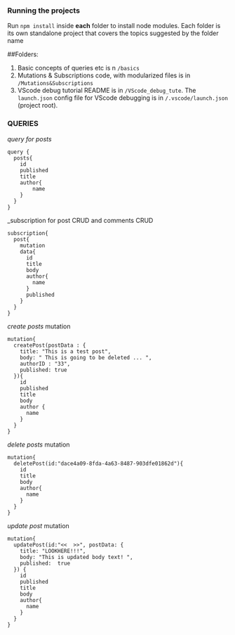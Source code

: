 
### Running the projects
Run `npm install` inside __each__ folder to install node modules. Each folder is its own standalone project that covers the topics suggested by the folder name

##Folders:
1. Basic concepts of queries etc is n `/basics`
2. Mutations & Subscriptions code, with modularized files is in `/Mutations&Subscriptions`
3. VScode debug tutorial README is in `/VScode_debug_tute`.  The `launch.json` config file for VScode debugging is in `/.vscode/launch.json` (project root).


### QUERIES
_query for posts_
```
query {
  posts{
    id
    published
    title
    author{
    	name    
    }
  }
}
```

_subscription for post CRUD and comments CRUD
```
subscription{
  post{
    mutation
    data{
      id
      title
      body
      author{
        name
      }
      published
    }
  }
}
```

_create posts_ mutation
```
mutation{
  createPost(postData : {
    title: "This is a test post",
    body: " This is going to be deleted ... ",
    authorID : "33",
    published: true
  }){
    id
    published
    title
    body
    author {
      name
    }
  }
}
```

_delete posts_ mutation
```
mutation{
  deletePost(id:"dace4a09-8fda-4a63-8487-903dfe01862d"){
    id
    title
    body
    author{
      name
    }
  }
}
```

_update post_ mutation
```
mutation{
  updatePost(id:"<<  >>", postData: {
    title: "LOOKHERE!!!",
    body: "This is updated body text! ",
    published:  true
  }) {
    id
    published
    title
    body
    author{
      name
    }
  }
}
```